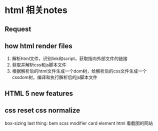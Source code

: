 # html 相关notes

## Request

## how html render files

1. 解析html文件，识别link和script，获取指向外部文件的链接
2. 获取并解析css和js脚本文件
3. 根据解析后的html文件生成一个dom树，给解析后的css文件生成一个cssdom树，编译和执行解析后的js脚本文件

## HTML 5 new features



## css reset css normalize
 box-sizing
 last thing: bem
 scss
 modifier
 card element html
 看截图的网站